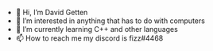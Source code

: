 - 👋 Hi, I’m David Getten
- 👀 I’m interested in anything that has to do with computers
- 🌱 I’m currently learning C++ and other languages
- 📫 How to reach me my discord is fizz#4468

<!---
davget12/davget12 is a ✨ special ✨ repository because its `README.md` (this file) appears on your GitHub profile.
You can click the Preview link to take a look at your changes.
--->
